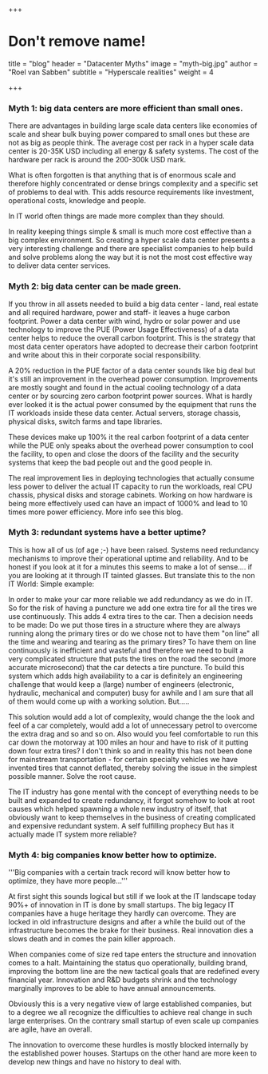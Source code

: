 +++
# Don't remove name!
title = "blog"
header = "Datacenter Myths"
image = "myth-big.jpg"
author = "Roel van Sabben"
subtitle = "Hyperscale realities"
weight = 4

+++

### Myth 1: big data centers are more efficient than small ones.

There are advantages in building large scale data centers like economies of scale and shear bulk buying power compared to small ones but these are not as big as people think. The average cost per rack in a hyper scale data center is 20-35K USD including all energy &amp; safety systems. The cost of the hardware per rack is around the 200-300k USD mark.

What is often forgotten is that anything that is of enormous scale and therefore highly concentrated or dense brings complexity and a specific set of problems to deal with. This adds resource requirements like investment, operational costs, knowledge and people.

In IT world often things are made more complex than they should.

In reality keeping things simple &amp; small is much more cost effective than a big complex environment. So creating a hyper scale data center presents a very interesting challenge and there are specialist companies to help build and solve problems along the way but it is not the most cost effective way to deliver data center services.

### Myth 2: big data center can be made green.

If you throw in all assets needed to build a big data center - land, real estate and all required hardware, power and staff- it leaves a huge carbon footprint. Power a data center with wind, hydro or solar power and use technology to improve the PUE (Power Usage Effectiveness) of a data center helps to reduce the overall carbon footprint. This is the strategy that most data center operators have adopted to decrease their carbon footprint and write about this in their corporate social responsibility.

A 20% reduction in the PUE factor of a data center sounds like big deal but it's still an improvement in the overhead power consumption. Improvements are mostly sought and found in the actual cooling technology of a data center or by sourcing zero carbon footprint power sources. What is hardly ever looked it is the actual power consumed by the equipment that runs the IT workloads inside these data center. Actual servers, storage chassis, physical disks, switch farms and tape libraries.

These devices make up 100% it the real carbon footprint of a data center while the PUE only speaks about the overhead power consumption to cool the facility, to open and close the doors of the facility and the security systems that keep the bad people out and the good people in.

The real improvement lies in deploying technologies that actually consume less power to deliver the actual IT capacity to run the workloads, real CPU chassis, physical disks and storage cabinets. Working on how hardware is being more effectively used can have an impact of 1000% and lead to 10 times more power efficiency. More info see this blog.

### Myth 3: redundant systems have a better uptime?

This is how all of us (of age ;-) have been raised. Systems need redundancy mechanisms to improve their operational uptime and reliability. And to be honest if you look at it for a minutes this seems to make a lot of sense…. if you are looking at it through IT tainted glasses. But translate this to the non IT World: Simple example:

In order to make your car more reliable we add redundancy as we do in IT. So for the risk of having a puncture we add one extra tire for all the tires we use continuously. This adds 4 extra tires to the car. Then a decision needs to be made: Do we put those tires in a structure where they are always running along the primary tires or do we chose not to have them "on line" all the time and wearing and tearing as the primary tires? To have them on line continuously is inefficient and wasteful and therefore we need to built a very complicated structure that puts the tires on the road the second (more accurate microsecond) that the car detects a tire puncture. To build this system which adds high availability to a car is definitely an engineering challenge that would keep a (large) number of engineers (electronic, hydraulic, mechanical and computer) busy for awhile and I am sure that all of them would come up with a working solution. But…..

This solution would add a lot of complexity, would change the the look and feel of a car completely, would add a lot of unnecessary petrol to overcome the extra drag and so and so on. Also would you feel comfortable to run this car down the motorway at 100 miles an hour and have to risk of it putting down four extra tires? I don't think so and in reality this has not been done for mainstream transportation - for certain specialty vehicles we have invented tires that cannot deflated, thereby solving the issue in the simplest possible manner. Solve the root cause.

The IT industry has gone mental with the concept of everything needs to be built and expanded to create redundancy, it forgot somehow to look  at root causes which helped spawning a whole new industry of itself, that obviously want to keep themselves in the business of creating complicated and expensive redundant system. A self fulfilling prophecy But has it actually made IT system more reliable?

### Myth 4: big companies know better how to optimize.

'''Big companies with a certain track record will know better how to optimize, they have more people…'''

At first sight this sounds logical but still if we look at the IT landscape today 90%+ of innovation in IT is done by small startups. The big legacy IT companies have a huge heritage they hardly can overcome. They are locked in old infrastructure designs and after a while the build out of the infrastructure becomes the brake for their business. Real innovation dies a slows death and in comes the pain killer approach.

When companies come of size red tape enters the structure and innovation comes to a halt. Maintaining the status quo operationally, building brand, improving the bottom line are the new tactical goals that are redefined every financial year. Innovation and R&amp;D budgets shrink and the technology marginally improves to be able to have annual announcements.

Obviously this is a very negative view of large established companies, but to a degree we all recognize the difficulties to achieve real change in such large enterprises. On the contrary small startup of even scale up companies are agile, have an overall.

The innovation to overcome these hurdles is mostly blocked internally by the established power houses. Startups on the other hand are more keen to develop new things and have no history to deal with.
